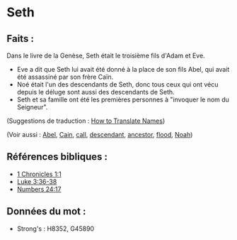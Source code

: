 # Seth

## Faits :

Dans le livre de la Genèse, Seth était le troisième fils d'Adam et Eve.

* Eve a dit que Seth lui avait été donné à la place de son fils Abel, qui avait été assassiné par son frère Caïn.
* Noé était l'un des descendants de Seth, donc tous ceux qui ont vécu depuis le déluge sont aussi des descendants de Seth.
* Seth et sa famille ont été les premières personnes à "invoquer le nom du Seigneur".

(Suggestions de traduction : [How to Translate Names](rc://en/ta/man/translate/translate-names))

(Voir aussi : [Abel](../names/abel.md), [Cain](../names/cain.md), [call](../kt/call.md), [descendant](../other/descendant.md), [ancestor](../other/father.md), [flood](../other/flood.md), [Noah](../names/noah.md))

## Références bibliques :

* [1 Chronicles 1:1](rc://en/tn/help/1ch/01/01)
* [Luke 3:36-38](rc://en/tn/help/luk/03/36)
* [Numbers 24:17](rc://en/tn/help/num/24/17)

## Données du mot :

* Strong's : H8352, G45890
